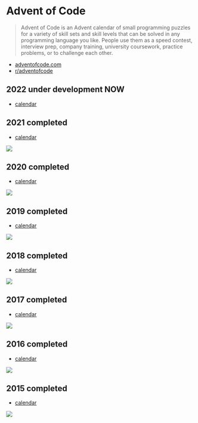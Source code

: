 # Advent of Code

> Advent of Code is an Advent calendar of small programming puzzles for a variety of skill sets and skill levels that can be solved in any programming language you like. People use them as a speed contest, interview prep, company training, university coursework, practice problems, or to challenge each other.

* [adventofcode.com](https://adventofcode.com/)
* [r/adventofcode](https://www.reddit.com/r/adventofcode/)

## 2022 under development NOW

* [calendar](https://adventofcode.com/2022)


## 2021 completed

* [calendar](https://adventofcode.com/2021)

![](https://user-images.githubusercontent.com/997855/147392328-7c1c22a5-5490-4c80-83c8-ad0c0b1474cc.png)

## 2020 completed

* [calendar](https://adventofcode.com/2020)

![](https://user-images.githubusercontent.com/997855/103133983-1f3baf80-46f1-11eb-9f72-f6a002a30701.png)

## 2019 completed

* [calendar](https://adventofcode.com/2019)

![](https://user-images.githubusercontent.com/997855/182404533-3f2328ec-a9ad-4b64-8103-3588eb08ea42.png)

## 2018 completed

* [calendar](https://adventofcode.com/2018)

![](https://user-images.githubusercontent.com/997855/188858246-f71849de-ea4c-46eb-bb05-c209738f8628.png)

## 2017 completed

* [calendar](https://adventofcode.com/2017)
 
![](https://user-images.githubusercontent.com/997855/185718427-a07f1447-a476-465e-9d96-89688e13d7d1.png)

## 2016 completed

* [calendar](https://adventofcode.com/2016)

![](https://user-images.githubusercontent.com/997855/173385043-6d868c3a-c54e-4846-80b2-23e3243d9987.png)

## 2015 completed

* [calendar](https://adventofcode.com/2015)

![](https://user-images.githubusercontent.com/997855/147841525-2a16610d-a342-46ba-8d91-30d865aa78a5.png)
